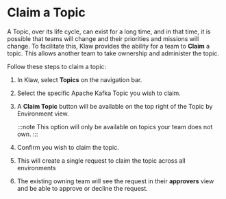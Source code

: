 # Claim a Topic

A Topic, over its life cycle, can exist for a long time, and in that
time, it is possible that teams will change and their priorities and
missions will change. To facilitate this, Klaw provides the ability for
a team to **Claim** a topic. This allows another team to take ownership
and administer the topic.

Follow these steps to claim a topic:

1. In Klaw, select **Topics** on the navigation bar.
2. Select the specific Apache Kafka Topic you wish to claim.
3. A **Claim Topic** button will be available on the top right of the
   Topic by Environment view.

   :::note
   This option will only be available on topics your team does not own.
   :::

4. Confirm you wish to claim the topic.
5. This will create a single request to claim the topic across all
   environments
6. The existing owning team will see the request in their **approvers**
   view and be able to approve or decline the request.
